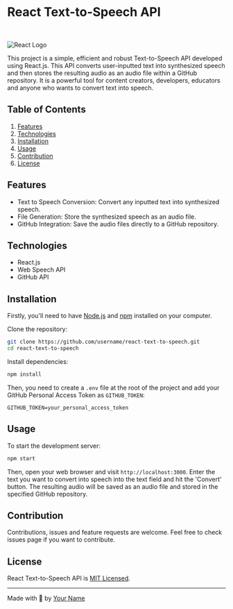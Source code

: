 # React Text-to-Speech API
<br>

![React Logo](https://upload.wikimedia.org/wikipedia/commons/thumb/a/a7/React-icon.svg/1200px-React-icon.svg.png)
<br>

This project is a simple, efficient and robust Text-to-Speech API developed using React.js. This API converts user-inputted text into synthesized speech and then stores the resulting audio as an audio file within a GitHub repository. It is a powerful tool for content creators, developers, educators and anyone who wants to convert text into speech.

## Table of Contents

1. [Features](#features)
2. [Technologies](#technologies)
3. [Installation](#installation)
4. [Usage](#usage)
5. [Contribution](#contribution)
6. [License](#license)

## Features <a name="features"></a>

- Text to Speech Conversion: Convert any inputted text into synthesized speech.
- File Generation: Store the synthesized speech as an audio file.
- GitHub Integration: Save the audio files directly to a GitHub repository.

## Technologies <a name="technologies"></a>

- React.js
- Web Speech API
- GitHub API

## Installation <a name="installation"></a>

Firstly, you'll need to have [Node.js](https://nodejs.org/) and [npm](https://www.npmjs.com/) installed on your computer. 

Clone the repository:

```bash
git clone https://github.com/username/react-text-to-speech.git
cd react-text-to-speech
```

Install dependencies:

```bash
npm install
```

Then, you need to create a `.env` file at the root of the project and add your GitHub Personal Access Token as `GITHUB_TOKEN`:

```env
GITHUB_TOKEN=your_personal_access_token
```

## Usage <a name="usage"></a>

To start the development server:

```bash
npm start
```

Then, open your web browser and visit `http://localhost:3000`. Enter the text you want to convert into speech into the text field and hit the 'Convert' button. The resulting audio will be saved as an audio file and stored in the specified GitHub repository.

## Contribution <a name="contribution"></a>

Contributions, issues and feature requests are welcome. Feel free to check issues page if you want to contribute.

## License <a name="license"></a>

React Text-to-Speech API is [MIT Licensed](./LICENSE).

---

Made with 💖 by [Your Name](https://github.com/username)
